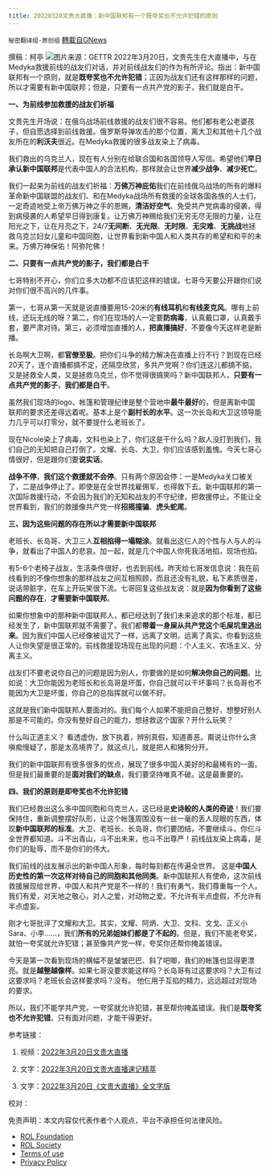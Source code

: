 ```yaml
---
title: 20220320文贵大直播：新中国联邦有一个既夸奖也不允许犯错的原则
---
```

`秘密翻译组-原创组` [轉載自GNews](https://gnews.org/zh-hans/2205988/)

撰稿：柯亭
![](https://assets.gnews.org/wp-content/uploads/2022/03/collapse-8.jpg)图片来源：GETTR
2022年3月20日，文贵先生在大直播中，与在Medyka救援前线的战友们对话，并对前线战友们的作为有所评论。指出：新中国联邦有一个原则，就是**既夸奖也不允许犯错**；正因为战友们还有这样那样的问题，所以才需要有新中国联邦；但是，只要有一点共产党的影子，我们就是白干。

**一、为前线参加救援的战友们祈福**

文贵先生开场说：在俄乌战场前线救援的战友们很不容易。他们都有老公老婆孩子，但自愿选择到前线救援。俄罗斯导弹攻击的那个位置，离大卫和其他十几个战友所在的**利沃夫**很近。在Medyka救援的很多战友染上了病毒。

我们救出的乌克兰人，现在有人分别在给联合国和各国领导人写信。希望他们**早日承认新中国联邦**是代表中国人的合法机构，那样就会让世界**减少战争**、**减少死亡**。

我们一起来为前线的战友们祈福：**万佛万神庇佑**我们在前线俄乌战场的所有的爆料革命新中国联盟的战友们、和在Medyka战场所有救援的全球各国各族的人士们，一定奇迹地受上帝万佛万神之手的恩赐，**清洁好空气**、免受共产党病毒的侵袭，得到病侵袭的人希望早日得到康复。让万佛万神赐给我们无穷无尽无限的力量，让在阳光之下，让在月亮之下，24/7**无间断**、**无光限**、**无时限**、**无灾难**、**无挑战**地拯救乌克兰妇女儿童和中国同胞，让世界看到新中国人和人类共存的希望和和平的未来。万佛万神保佑！阿弥陀佛！

**二、只要有一点共产党的影子，我们都是白干**

七哥特别不开心，你们立多大功都不应该犯这样的错误。七哥今天要公开跟你们说对你们很不高兴的几件事。

第一，七哥从第一天就是说直播要用15-20米的**有线耳机**和**有线麦克风**。哪有上前线，还玩无线的呀？第二，你们在现场的人一定要**防病毒**，认真戴口罩，认真戴手套，要严肃对待。第三，必须增加直播的人，**把直播搞好**，不要像今天这样老是断播。

长岛啊大卫啊，都**官僚至极**。把你们斗争的精力解决在直播上行不行？到现在已经20天了，连个直播都搞不定，还隔空欣赏，多共产党啊？你们连这儿都搞不掂，又是拯救全人类，又是拯救乌克兰，你不觉得很搞笑吗？新中国联邦人，**只要有一点共产党的影子**，**我们都是白干**。

虽然我们现场的logo、帐篷和管理纪律是整个营地中**最牛最好**的，但是离新中国联邦的要求还差得远着呢。基本上是个**副村长的水平**。这一次长岛和大卫这领导能力几乎可以打零分，就不要提什么老班长了。

现在Nicole染上了病毒，文科也染上了，你们这是干什么吗？敌人没打到我们，我们自己的无知把自己打倒了。文耀、长岛、大卫，你们应该感到羞愧。今天七哥心情很好，但是跟你们要**说实话**。

**战争不停**，**我们这个救援就不会停**。只有两个原因会停：一是Medyka关口被关了，二是战争停止了。即使是在全世界找雇佣军，也得救下去。新中国联邦的第一次国际救援行动，不会因为我们的无知和战友的不守纪律，把救援停止。不能让全世界看到，我们的救援像共产党一样**招摇撞骗**、**虎头蛇尾**。

**三、因为这些问题的存在所以才需要新中国联邦**

老班长、长岛哥、大卫三人**互相掐得一塌糊涂**。就看出这仨人的个性与人与人的斗争，就看出了中国人的悲哀。加一起，就是几个中国人你死我活地掐，现场也掐。

有5-6个老椅子战友，生活条件很好，也去到前线。昨天给七哥发信息说：我在前线看到的不像你想象的那样战友之间互相照顾，而且还没有礼貌，私下素质很差，说话带脏字，在车上开玩笑很下流。七哥回复这些战友说：就是**因为你看到了这些问题的存在**，**才需要新中国联邦**。

如果你想象中的那种新中国联邦人，都已经达到了我们未来追求的那个标准，都已经发生了，新中国联邦就不需要了。我们都**带着一身屎从共产党这个毛屎坑里逃出来**。因为我们中国人已经像被诅咒了一样，远离了文明，远离了真实。你看到这些人让你失望是很正常的。前线救援现场现在出现的问题：个人主义、农场主义、分离主义。

战友们不要老说你自己的问题是因为别人，你要做的是如何**解决你自己的问题**。比如说：大卫你能因为老班长和长岛哥是坏蛋，你自己就可以干坏事吗？长岛哥也不能因为大卫是坏蛋，你自己的总指挥就可以做不好。

这就是我们新中国联邦人要面对的。我们每个人如果不能把自己整好，想整好别人那是不可能的。你没有整好自己的能力，想拯救这个国家？开什么玩笑？

什么叫正道主义？ 看透虚伪，放下执着，辨别真假，知道善恶。甭说让你什么贪嗔痴慢疑了，那是太高境界了。就这点儿，就是把人和猪狗分开。

我们的新中国联邦有很多很多的优点，展现了很多中国人美好的和最稀有的一面。但是我们最重要的是**面对我们的缺点**，我们要坚持唯真不破。这是最重要的。

**四、我们的原则是即夸奖也不允许犯错**

我们已经救出这么多中国同胞和乌克兰人，这已经是**史诗般的人类的奇迹**！我们要保持住，重新调整摆好队形，让这个帐篷周围没有一丝一毫的丢人现眼的东西，体现**新中国联邦的标准**。大卫、老班长、长岛哥，你们要团结，不要继续斗。你仨斗全世界都知道。斗不出青山，斗不出未来，也斗不出尊严！前线战友染上病毒，是你们的耻辱，而不是你们的伟大。

我们前线的战友展示出的新中国人形象，每时每刻都在传遍全世界。 这是**中国人历史性的第一次这样对待自己的同胞和其他同类**。新中国联邦人有使命，这次前线救援展现给世界，中国人和共产党是不一样的！我们有勇气，我们尊重每一个人。我们有爱，对天地之敬心，对人之爱，对动物之爱。不允许有半点虚假，不允许有半点虚妄。

刚才七哥批评了文耀和大卫。其实，文耀、阿炳、大卫、文科、文戈、正义小Sara、小李……，我们**所有的兄弟姐妹们都是了不起的**。但是，我们不能老夸奖，就怕一夸奖就允许犯错；甚至像共产党一样，夸奖你还帮你掩盖错误。

今天是第一次看到现场的横幅不是皱皱巴巴、斜了吧唧，我们的帐篷也显得更漂亮。就是**越整越像样**。如果七哥没要求能这样吗？长岛哥有过这要求吗？大卫有过这要求吗？老班长会这样要求吗？没有。 他仨用于互掐的精力，远远超过对现场的要求。

所以，我们不能学共产党，一夸奖就允许犯错，甚至帮你掩盖错误。我们是**既夸奖也不允许犯错**。只有面对问题，才能干得更好。

参考链接：

1. 视频：[2022年3月20日文贵大直播](https://www.gettr.com/streaming/p10y5j870c5)

2. 文字：[2022年3月20日文贵大直播速记精萃](https://gnews.org/zh-hans/2199912/)

3. 文字：[2022年3月20日《文贵大直播》全文字版](https://gnews.org/zh-hans/2203041/)

校对：

 

免责声明：本文内容仅代表作者个人观点，平台不承担任何法律风险。

- [ROL Foundation](https://rolfoundation.org/)
- [ROL Society](https://rolsociety.org/)
- [Terms of use](https://gnews.org/terms-of-use-3/)
- [Privacy Policy](https://gnews.org/privacy-policy/)
